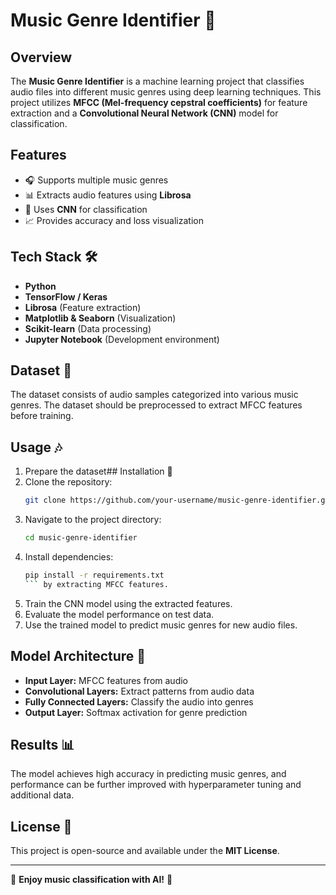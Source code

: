 # Music Genre Identifier 🎵

## Overview
The **Music Genre Identifier** is a machine learning project that classifies audio files into different music genres using deep learning techniques. This project utilizes **MFCC (Mel-frequency cepstral coefficients)** for feature extraction and a **Convolutional Neural Network (CNN)** model for classification.

## Features
- 🎧 Supports multiple music genres
- 📊 Extracts audio features using **Librosa**
- 🧠 Uses **CNN** for classification
- 📈 Provides accuracy and loss visualization

## Tech Stack 🛠️
- **Python**
- **TensorFlow / Keras**
- **Librosa** (Feature extraction)
- **Matplotlib & Seaborn** (Visualization)
- **Scikit-learn** (Data processing)
- **Jupyter Notebook** (Development environment)

## Dataset 📂
The dataset consists of audio samples categorized into various music genres. The dataset should be preprocessed to extract MFCC features before training.



## Usage 🎶
1. Prepare the dataset## Installation 🚀
1. Clone the repository:
   ```bash
   git clone https://github.com/your-username/music-genre-identifier.git
   ```
2. Navigate to the project directory:
   ```bash
   cd music-genre-identifier
   ```
3. Install dependencies:
   ```bash
   pip install -r requirements.txt
   ``` by extracting MFCC features.
2. Train the CNN model using the extracted features.
3. Evaluate the model performance on test data.
4. Use the trained model to predict music genres for new audio files.

## Model Architecture 🧠
- **Input Layer:** MFCC features from audio
- **Convolutional Layers:** Extract patterns from audio data
- **Fully Connected Layers:** Classify the audio into genres
- **Output Layer:** Softmax activation for genre prediction

## Results 📊
The model achieves high accuracy in predicting music genres, and performance can be further improved with hyperparameter tuning and additional data.


## License 📜
This project is open-source and available under the **MIT License**.

---
🎵 **Enjoy music classification with AI!** 🎵

